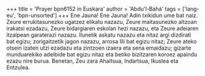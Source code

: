 +++
title = 'Prayer bpn6152 in Euskara'
author = 'Abdu'l-Bahá'
tags = ['lang-eu', 'bpn-unsorted']
+++
Ene Jauna! Ene Jauna! Adin txikidun ume bat naiz. Zeure errukitasunezko ugatzez elikatu nazazu, Zeure maitasunezko altzoan irakatsi ezadazu, Zeure bidargiaren eskolan hezi nazazu, eta Zeure adeiaren itzalpean garaterazi nazazu. Ilunetik askatu nazazu eta nitaz argi dizdirati bat egizu; zorigaitzetik jagon nazazu, arrosa lili bat egizu nitaz; Zeure ateko otsein izaten utzi ezadazu eta zintzoen izaera eta sena emaidazu; gizarte munduarekiko adeibide bat egizu nitaz eta betiko bizitzaren koroez apaindu ezazu nire burua. Benetan, Zeu zara Ahaltsua, Indartsua, Ikuslea eta Entzulea.
